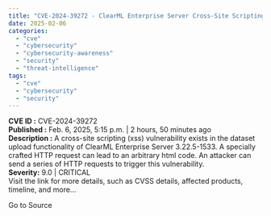 ```yaml
---
title: "CVE-2024-39272 - ClearML Enterprise Server Cross-Site Scripting"
date: 2025-02-06
categories: 
  - "cve"
  - "cybersecurity"
  - "cybersecurity-awareness"
  - "security"
  - "threat-intelligence"
tags: 
  - "cve"
  - "cybersecurity"
  - "security"
---
```


**CVE ID :** CVE-2024-39272  
**Published :** Feb. 6, 2025, 5:15 p.m. | 2 hours, 50 minutes ago  
**Description :** A cross-site scripting (xss) vulnerability exists in the dataset upload functionality of ClearML Enterprise Server 3.22.5-1533. A specially crafted HTTP request can lead to an arbitrary html code. An attacker can send a series of HTTP requests to trigger this vulnerability.  
**Severity:** 9.0 | CRITICAL  
Visit the link for more details, such as CVSS details, affected products, timeline, and more...

Go to Source
